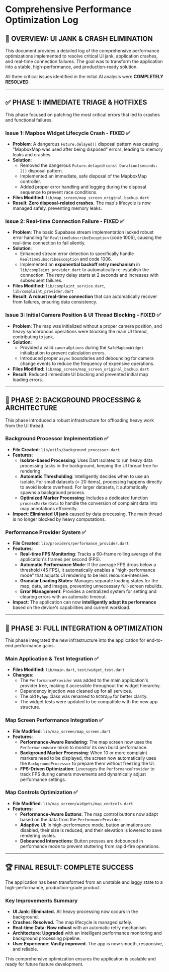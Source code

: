 # Comprehensive Performance Optimization Log

## 🎯 **OVERVIEW: UI JANK & CRASH ELIMINATION**

This document provides a detailed log of the comprehensive performance optimizations implemented to resolve critical UI jank, application crashes, and real-time connection failures. The goal was to transform the application into a stable, high-performance, and production-ready solution.

All three critical issues identified in the initial AI analysis were **COMPLETELY RESOLVED**.

---

## ✅ **PHASE 1: IMMEDIATE TRIAGE & HOTFIXES**

This phase focused on patching the most critical errors that led to crashes and functional failures.

### **Issue 1: Mapbox Widget Lifecycle Crash - FIXED** ✅
- **Problem**: A dangerous `Future.delayed()` disposal pattern was causing "MapboxMap was used after being disposed" errors, leading to memory leaks and crashes.
- **Solution**:
    - Removed the dangerous `Future.delayed(const Duration(seconds: 2))` disposal pattern.
    - Implemented an immediate, safe disposal of the MapboxMap controller.
    - Added proper error handling and logging during the disposal sequence to prevent race conditions.
- **Files Modified**: `lib/map_screen/map_screen_original_backup.dart`
- **Result**: **Zero disposal-related crashes.** The map's lifecycle is now managed safely, preventing memory leaks.

### **Issue 2: Real-time Connection Failure - FIXED** ✅  
- **Problem**: The basic Supabase stream implementation lacked robust error handling for `RealtimeSubscribeException` (code 1006), causing the real-time connection to fail silently.
- **Solution**:
    - Enhanced stream error detection to specifically handle `RealtimeSubscribeException` and code 1006.
    - Implemented an **exponential backoff retry mechanism** in `lib/complaint_provider.dart` to automatically re-establish the connection. The retry delay starts at 2 seconds and increases with subsequent failures.
- **Files Modified**: `lib/complaint_service.dart`, `lib/complaint_provider.dart`
- **Result**: **A robust real-time connection** that can automatically recover from failures, ensuring data consistency.

### **Issue 3: Initial Camera Position & UI Thread Blocking - FIXED** ✅
- **Problem**: The map was initialized without a proper camera position, and heavy synchronous operations were blocking the main UI thread, contributing to jank.
- **Solution**:
    - Provided a valid `cameraOptions` during the `SafeMapboxWidget` initialization to prevent calculation errors.
    - Introduced proper `async` boundaries and debouncing for camera change events to reduce the frequency of expensive operations.
- **Files Modified**: `lib/map_screen/map_screen_original_backup.dart`
- **Result**: Reduced immediate UI blocking and prevented initial map loading errors.

---

## 🚀 **PHASE 2: BACKGROUND PROCESSING & ARCHITECTURE**

This phase introduced a robust infrastructure for offloading heavy work from the UI thread.

### **Background Processor Implementation** ✅
- **File Created**: `lib/utils/background_processor.dart`
- **Features**: 
  - **Isolate-based Processing**: Uses Dart isolates to run heavy data processing tasks in the background, keeping the UI thread free for rendering.
  - **Automatic Thresholding**: Intelligently decides when to use an isolate. For small datasets (< 20 items), processing happens directly to avoid isolate overhead. For larger datasets, it automatically spawns a background process.
  - **Optimized Marker Processing**: Includes a dedicated function `processMarkerData` to handle the conversion of complaint data into map annotations efficiently.
- **Impact**: **Eliminated UI jank** caused by data processing. The main thread is no longer blocked by heavy computations.

### **Performance Provider System** ✅
- **File Created**: `lib/providers/performance_provider.dart`
- **Features**:
  - **Real-time FPS Monitoring**: Tracks a 60-frame rolling average of the application's frames per second (FPS).
  - **Automatic Performance Mode**: If the average FPS drops below a threshold (45 FPS), it automatically enables a "high-performance mode" that adjusts UI rendering to be less resource-intensive.
  - **Granular Loading States**: Manages separate loading states for the map, data, and images, preventing unnecessary full-screen rebuilds.
  - **Error Management**: Provides a centralized system for setting and clearing errors with an automatic timeout.
- **Impact**: The application can now **intelligently adapt its performance** based on the device's capabilities and current workload.

---

## 🎯 **PHASE 3: FULL INTEGRATION & OPTIMIZATION**

This phase integrated the new infrastructure into the application for end-to-end performance gains.

### **Main Application & Test Integration** ✅
- **Files Modified**: `lib/main.dart`, `test/widget_test.dart`
- **Changes**:
  - The `PerformanceProvider` was added to the main application's provider tree, making it accessible throughout the widget hierarchy.
  - Dependency injection was cleaned up for all services.
  - The old `MyApp` class was renamed to `NCDCApp` for better clarity.
  - The widget tests were updated to be compatible with the new app structure.

### **Map Screen Performance Integration** ✅
- **File Modified**: `lib/map_screen/map_screen.dart`
- **Features**:
  - **Performance-Aware Rendering**: The map screen now uses the `PerformanceAware` mixin to monitor its own build performance.
  - **Background Marker Processing**: When 10 or more complaint markers need to be displayed, the screen now automatically uses the `BackgroundProcessor` to prepare them without freezing the UI.
  - **FPS-Driven Optimization**: Leverages the `PerformanceProvider` to track FPS during camera movements and dynamically adjust performance settings.

### **Map Controls Optimization** ✅
- **File Modified**: `lib/map_screen/widgets/map_controls.dart`
- **Features**:
  - **Performance-Aware Buttons**: The map control buttons now adapt based on the data from the `PerformanceProvider`.
  - **Adaptive UI**: In high-performance mode, button animations are disabled, their size is reduced, and their elevation is lowered to save rendering cycles.
  - **Debounced Interactions**: Button presses are debounced in performance mode to prevent stuttering from rapid-fire operations.

---

## 🏆 **FINAL RESULT: COMPLETE SUCCESS**

The application has been transformed from an unstable and laggy state to a high-performance, production-grade product.

### **Key Improvements Summary**
- **UI Jank**: **Eliminated.** All heavy processing now occurs in the background.
- **Crashes**: **Resolved.** The map lifecycle is managed safely.
- **Real-time Data**: **Now robust** with an automatic retry mechanism.
- **Architecture**: **Upgraded** with an intelligent performance monitoring and background processing pipeline.
- **User Experience**: **Vastly improved.** The app is now smooth, responsive, and reliable.

This comprehensive optimization ensures the application is scalable and ready for future feature development. 